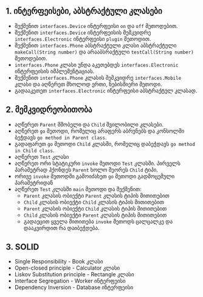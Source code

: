 ## 1. ინტერფეისები, აბსტრაქტული კლასები

- შექმენით `interfaces.Device` ინტერფეისი `on` და `off` მეთოდებით.
- შექმენით `interfaces.Device` ინტერფეისის მემკვიდრე `interfaces.Electronic` ინტერფეისი `plugin` მეთოდით.
- შექმენით `interfaces.Phone` აბსტრაქტული კლასი აბსტრაქტული `makeCall(String number)` და არააბსრაქტული `testCall(String number)` მეთოდებით.
- `interfaces.Phone` კლასი უნდა აკეთებდეს `interfaces.Electronic` ინტერფეისის იმპლემენტაციას.
- შექმენით `interfaces.Phone` კლასის მემკვიდრე `interfaces.Mobile` კლასი და აღწერეთ მხოლოდ ერთი, ნებისმიერი მეთოდი.
- გადააკეთეთ `interfaces.Electronic` ინტერფეისი აბსტრაქტულ კლასად.

## 2. მემკვიდრეობითობა

- აღწერეთ `Parent` მშობელი და `Child` შვილობილი კლასები.
- აღწერეთ `go` მეთოდი, რომელიც არაფერს აბრუნებს და კონსოლში ბეჭდავს `go method in Parent class`.
- გადაფარეთ `go` მეთოდი `Child` კლასში, რომელიც დაბეჭდავს `go method in Child class`.
- აღწერეთ `Test` კლასი
- აღწერეთ ორი სტატიკური `invoke` მეთოდი `Test` კლასში. პირველს პარამეტრად ჰქონდეს `Parent` ხოლო მეორეს `Child` ტიპი.
- ორივე `invoke` მეთოდში გამოიძახეთ `go` მეთოდი გადმოცემული პარამეტრიდან
- აღწერეთ `Test` კლასში `main` მეთოდი და შექმენით:
    - `Parent` კლასის ობიექტი `Parent` კლასის ტიპის მითითებით
    - `Child` კლასის ობიექტი `Child` კლასის ტიპის მითითებით
    - `Parent` კლასის ობიექტი `Child` კლასის ტიპის მითითებით
    - `Child` კლასის ობიექტი `Parent` კლასის ტიპის მითითებით
    - გადაეცით ყველა მითითება `invoke` მეთოდს ცალცალკე და დააკვირდით რა დაიბეჭდება.

## 3. SOLID

- Single Responsibility - Book კლასი
- Open-closed principle - Calculator კლასი
- Liskov Substitution principle - Rectangle კლასი
- Interface Segregation - Worker ინტერფეისი
- Dependency Inversion - Database ინტერფეისი